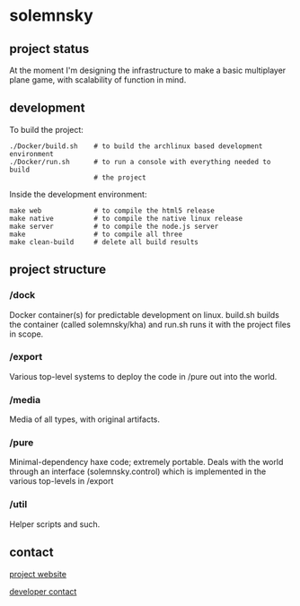 # solemnsky

## project status

At the moment I'm designing the infrastructure to make a basic multiplayer plane game, with scalability of function in mind.

## development

To build the project:
    
    ./Docker/build.sh    # to build the archlinux based development environment
    ./Docker/run.sh      # to run a console with everything needed to build
                         # the project

Inside the development environment:

    make web             # to compile the html5 release 
    make native          # to compile the native linux release
    make server          # to compile the node.js server
    make                 # to compile all three
    make clean-build     # delete all build results

## project structure

### /dock

Docker container(s) for predictable development on linux. build.sh builds the container (called solemnsky/kha) and run.sh runs it with the project files in scope.

### /export

Various top-level systems to deploy the code in /pure out into the world.

### /media

Media of all types, with original artifacts.

### /pure

Minimal-dependency haxe code; extremely portable. Deals with the world through an interface (solemnsky.control) which is implemented in the various top-levels in /export

### /util

Helper scripts and such.

## contact 

[project website](http://solemnsky.com)

[developer contact](http://magnetic.uk.to)
